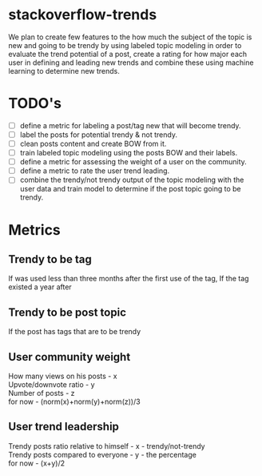 # stackoverflow-trends
We plan to create few features to the how much the subject of the topic is new and going to be trendy by using labeled topic modeling in order to evaluate the trend potential of a post, create a rating for how major each user in defining and leading new trends and combine these using machine learning to determine new trends.

# TODO's
- [ ] define a metric for labeling a post/tag new that will become trendy.
- [ ] label the posts for potential trendy & not trendy.
- [ ] clean posts content and create BOW from it.
- [ ] train labeled topic modeling using the posts BOW and their labels.
- [ ] define a metric for assessing the weight of a user on the community.
- [ ] define a metric to rate the user trend leading.
- [ ] combine the trendy/not trendy output of the topic modeling with the user data and train model to determine if the post topic going to be trendy.

# Metrics

## Trendy to be tag
If was used less than three months after the first use of the tag,
If the tag existed a year after

## Trendy to be post topic
If the post has tags that are to be trendy

## User community weight
How many views on his posts - x   
Upvote/downvote ratio - y   
Number of posts - z   
for now - (norm(x)+norm(y)+norm(z))/3  

## User trend leadership
Trendy posts ratio relative to himself - x - trendy/not-trendy  
Trendy posts compared to everyone - y - the percentage  
for now - (x+y)/2
